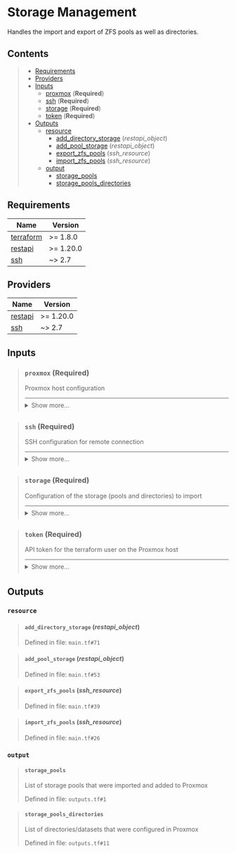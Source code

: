 # Storage Management

Handles the import and export of ZFS pools as well as directories.
## Contents

<blockquote>

- [Requirements](#requirements)
- [Providers](#providers)
- [Inputs](#inputs)
  - [proxmox](#proxmox-required) (**Required**)
  - [ssh](#ssh-required) (**Required**)
  - [storage](#storage-required) (**Required**)
  - [token](#token-required) (**Required**)
- [Outputs](#outputs)
  - [resource](#resource)
    - [add_directory_storage](#add_directory_storage-restapi_object) (*restapi_object*)
    - [add_pool_storage](#add_pool_storage-restapi_object) (*restapi_object*)
    - [export_zfs_pools](#export_zfs_pools-ssh_resource) (*ssh_resource*)
    - [import_zfs_pools](#import_zfs_pools-ssh_resource) (*ssh_resource*)
  - [output](#output)
    - [storage_pools](#storage_pools)
    - [storage_pools_directories](#storage_pools_directories)</blockquote>

## Requirements

| Name | Version |
|------|---------|
| <a name="requirement_terraform"></a> [terraform](#requirement\_terraform) | >= 1.8.0 |
| <a name="requirement_restapi"></a> [restapi](#requirement\_restapi) | >= 1.20.0 |
| <a name="requirement_ssh"></a> [ssh](#requirement\_ssh) | ~> 2.7 |
## Providers

| Name | Version |
|------|---------|
| <a name="provider_restapi"></a> [restapi](#provider\_restapi) | >= 1.20.0 |
| <a name="provider_ssh"></a> [ssh](#provider\_ssh) | ~> 2.7 |

## Inputs
<blockquote>

### `proxmox` (**Required**)
Proxmox host configuration

<details style="border-top-color: inherit; border-top-width: 0.1em; border-top-style: solid; padding-top: 0.5em; padding-bottom: 0.5em;">
  <summary>Show more...</summary>

  **Type**:
  ```hcl
    object({
    name = string
    host = string
    port = number
  })
  ```
  Defined in file: `variables.tf#14`

</details>
</blockquote>
<blockquote>

### `ssh` (**Required**)
SSH configuration for remote connection

<details style="border-top-color: inherit; border-top-width: 0.1em; border-top-style: solid; padding-top: 0.5em; padding-bottom: 0.5em;">
  <summary>Show more...</summary>

  **Type**:
  ```hcl
    object({
    host    = string
    user    = string
    id_file = optional(string, "~/.ssh/id_rsa")
  })
  ```
  Defined in file: `variables.tf#1`

</details>
</blockquote>
<blockquote>

### `storage` (**Required**)
Configuration of the storage (pools and directories) to import

<details style="border-top-color: inherit; border-top-width: 0.1em; border-top-style: solid; padding-top: 0.5em; padding-bottom: 0.5em;">
  <summary>Show more...</summary>

  **Type**:
  ```hcl
    list(object({
    name = string
    type = string # "pool" or "directory"
    # For directories only:
    path          = optional(string)
    content_types = optional(list(string))
  }))
  ```
  Defined in file: `variables.tf#26`

</details>
</blockquote>
<blockquote>

### `token` (**Required**)
API token for the terraform user on the Proxmox host

<details style="border-top-color: inherit; border-top-width: 0.1em; border-top-style: solid; padding-top: 0.5em; padding-bottom: 0.5em;">
  <summary>Show more...</summary>

  **Type**:
  ```hcl
    string
  ```
  Defined in file: `variables.tf#66`

</details>
</blockquote>

## Outputs
### `resource`
<blockquote>

#### `add_directory_storage` (_restapi_object_)
Defined in file: `main.tf#71`
</blockquote>
<blockquote>

#### `add_pool_storage` (_restapi_object_)
Defined in file: `main.tf#53`
</blockquote>
<blockquote>

#### `export_zfs_pools` (_ssh_resource_)
Defined in file: `main.tf#39`
</blockquote>
<blockquote>

#### `import_zfs_pools` (_ssh_resource_)
Defined in file: `main.tf#26`
</blockquote>

### `output`
<blockquote>

#### `storage_pools`
List of storage pools that were imported and added to Proxmox

Defined in file: `outputs.tf#1`
</blockquote>
<blockquote>

#### `storage_pools_directories`
List of directories/datasets that were configured in Proxmox

Defined in file: `outputs.tf#11`
</blockquote>